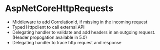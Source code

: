 # AspNetCoreHttpRequests

* Middleware to add CorrelationId, if missing in the incoming request
* Typed Httpclient to call external API
* Delegating handler to validate and add headers in an outgoing request. (Header propogation available in 5.0)
* Delegating handler to trace http request and response
